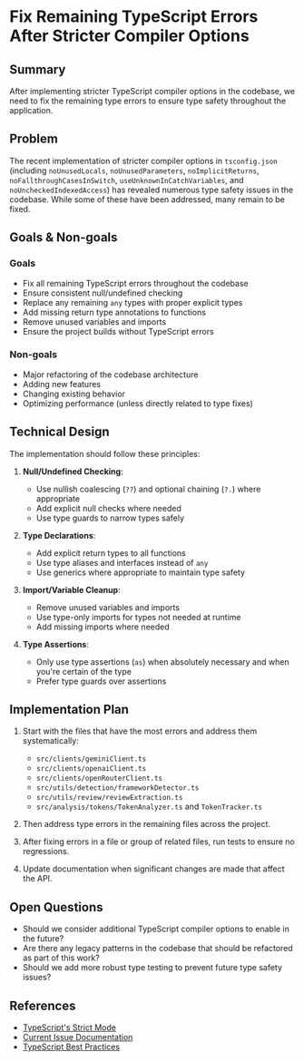 # Fix Remaining TypeScript Errors After Stricter Compiler Options

## Summary
After implementing stricter TypeScript compiler options in the codebase, we need to fix the remaining type errors to ensure type safety throughout the application.

## Problem
The recent implementation of stricter compiler options in `tsconfig.json` (including `noUnusedLocals`, `noUnusedParameters`, `noImplicitReturns`, `noFallthroughCasesInSwitch`, `useUnknownInCatchVariables`, and `noUncheckedIndexedAccess`) has revealed numerous type safety issues in the codebase. While some of these have been addressed, many remain to be fixed.

## Goals & Non-goals
### Goals
- Fix all remaining TypeScript errors throughout the codebase
- Ensure consistent null/undefined checking
- Replace any remaining `any` types with proper explicit types
- Add missing return type annotations to functions
- Remove unused variables and imports
- Ensure the project builds without TypeScript errors

### Non-goals
- Major refactoring of the codebase architecture
- Adding new features
- Changing existing behavior
- Optimizing performance (unless directly related to type fixes)

## Technical Design
The implementation should follow these principles:

1. **Null/Undefined Checking**:
   - Use nullish coalescing (`??`) and optional chaining (`?.`) where appropriate
   - Add explicit null checks where needed
   - Use type guards to narrow types safely

2. **Type Declarations**:
   - Add explicit return types to all functions
   - Use type aliases and interfaces instead of `any`
   - Use generics where appropriate to maintain type safety

3. **Import/Variable Cleanup**:
   - Remove unused variables and imports
   - Use type-only imports for types not needed at runtime
   - Add missing imports where needed

4. **Type Assertions**:
   - Only use type assertions (`as`) when absolutely necessary and when you're certain of the type
   - Prefer type guards over assertions

## Implementation Plan
1. Start with the files that have the most errors and address them systematically:
   - `src/clients/geminiClient.ts`
   - `src/clients/openaiClient.ts`
   - `src/clients/openRouterClient.ts`
   - `src/utils/detection/frameworkDetector.ts`
   - `src/utils/review/reviewExtraction.ts`
   - `src/analysis/tokens/TokenAnalyzer.ts` and `TokenTracker.ts`

2. Then address type errors in the remaining files across the project.

3. After fixing errors in a file or group of related files, run tests to ensure no regressions.

4. Update documentation when significant changes are made that affect the API.

## Open Questions
- Should we consider additional TypeScript compiler options to enable in the future?
- Are there any legacy patterns in the codebase that should be refactored as part of this work?
- Should we add more robust type testing to prevent future type safety issues?

## References
- [TypeScript's Strict Mode](https://www.typescriptlang.org/tsconfig#strict)
- [Current Issue Documentation](docs/tasks/REMAINING-TYPESCRIPT-ERRORS.md)
- [TypeScript Best Practices](https://www.typescriptlang.org/docs/handbook/declaration-files/do-s-and-don-ts.html)